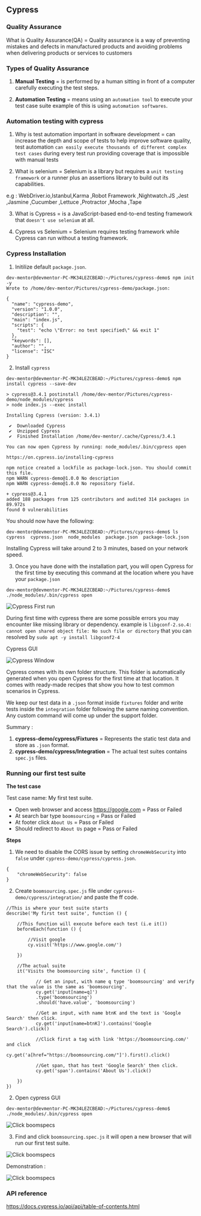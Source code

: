 ## Cypress 

### Quality Assurance
What is Quality Assurance(QA) = Quality assurance is a way of preventing mistakes and defects in manufactured products and avoiding problems when delivering products or services to customers

### Types of Quality Assurance
1. **Manual Testing** = is performed by a human sitting in front of a computer carefully executing the test steps.

2. **Automation Testing** = means using an `automation tool` to execute your test case suite example of this is using `automation softwares`.

### Automation testing with cypress 
1. Why is test automation important in software development = can increase the depth and scope of tests to help improve software quality, test automation `can easily execute thousands of different complex test cases` during every test run providing coverage that is impossible with manual tests

2. What is selenium = Selenium is a library but requires a `unit testing framework` or a runner plus an assertions library to build out its capabilities.

e.g : WebDriver.io,Istanbul,Karma ,Robot Framework ,Nightwatch.JS ,Jest ,Jasmine ,Cucumber ,Lettuce ,Protractor ,Mocha ,Tape 

3. What is Cypress = is a JavaScript-based end-to-end testing framework that `doesn't use selenium` at all. 

4. Cypress vs Selenium = Selenium requires testing framework while Cypress can run without a testing framework.


### Cypress Installation 

1. Initilize default `package.json`.

```
dev-mentor@devmentor-PC-MK34LEZCBEAD:~/Pictures/cypress-demo$ npm init -y
Wrote to /home/dev-mentor/Pictures/cypress-demo/package.json:

{
  "name": "cypress-demo",
  "version": "1.0.0",
  "description": "",
  "main": "index.js",
  "scripts": {
    "test": "echo \"Error: no test specified\" && exit 1"
  },
  "keywords": [],
  "author": "",
  "license": "ISC"
}
```

2. Install `cypress`

```
dev-mentor@devmentor-PC-MK34LEZCBEAD:~/Pictures/cypress-demo$ npm install cypress --save-dev

> cypress@3.4.1 postinstall /home/dev-mentor/Pictures/cypress-demo/node_modules/cypress
> node index.js --exec install

Installing Cypress (version: 3.4.1)

 ✔  Downloaded Cypress
 ✔  Unzipped Cypress
 ✔  Finished Installation /home/dev-mentor/.cache/Cypress/3.4.1

You can now open Cypress by running: node_modules/.bin/cypress open

https://on.cypress.io/installing-cypress

npm notice created a lockfile as package-lock.json. You should commit this file.
npm WARN cypress-demo@1.0.0 No description
npm WARN cypress-demo@1.0.0 No repository field.

+ cypress@3.4.1
added 188 packages from 125 contributors and audited 314 packages in 89.972s
found 0 vulnerabilities

```

You should now have the following:

```
dev-mentor@devmentor-PC-MK34LEZCBEAD:~/Pictures/cypress-demo$ ls
cypress  cypress.json  node_modules  package.json  package-lock.json
```

Installing Cypress will take around 2 to 3 minutes, based on your network speed.

3.  Once you have done with the installation part, you will open Cypress for the first time by executing this command at the location where you have your `package.json`

```
dev-mentor@devmentor-PC-MK34LEZCBEAD:~/Pictures/cypress-demo$ ./node_modules/.bin/cypress open
```

![Cypress First run](screenshot-demo/first-running-cypress.gif)


During first time with cypress there are some possible errors you may encounter like missing library or dependency. example is `libgconf-2.so.4: cannot open shared object file: No such file or directory` that you can resolved by `sudo apt -y install libgconf2-4`

Cypress GUI 

![Cypress Window](screenshot-demo/cypress-window.png)

Cypress comes with its own folder structure. This folder is automatically generated when you open Cypress for the first time at that location. It comes with ready-made recipes that show you how to test common scenarios in Cypress.

We keep our test data in a `.json` format inside `fixtures` folder and write tests inside the `integration` folder following the same naming convention. Any custom command will come up under the support folder.

Summary :

1. **cypress-demo/cypress/Fixtures** = Represents the static test data and store as `.json` format.
2. **cypress-demo/cypress/Integration** = The actual test suites contains `spec.js` files.


### Running our first test suite

**The test case**

Test case name: My first test suite.
- Open web browser and access https://google.com     = Pass or Failed
- At search bar type `boomsourcing`                  = Pass or Failed
- At footer click `About Us`                         = Pass or Failed
- Should redirect to `About Us` page                 = Pass or Failed

**Steps**

1. We need to disable the CORS issue by setting `chromeWebSecurity` into `false` under `cypress-demo/cypress/cypress.json`.

```
{
    "chromeWebSecurity": false
}
```

2. Create `boomsourcing.spec.js` file under `cypress-demo/cypress/integration/` and paste the ff code.

```
//This is where your test suite starts
describe('My first test suite', function () {

    //This function will execute before each test (i.e it())
    beforeEach(function () {

        //Visit google
        cy.visit('https://www.google.com/')

    })

    //The actual suite
    it('Visits the boomsourcing site', function () {

           // Get an input, with name q type 'boomsourcing' and verify that the value is the same as 'boomsourcing'.
           cy.get('input[name=q]')
           .type('boomsourcing')
           .should('have.value', 'boomsourcing')
           
           //Get an input, with name btnK and the text is 'Google Search' then click.
           cy.get('input[name=btnK]').contains('Google Search').click()

           //Click first a tag with link 'https://boomsourcing.com/' and click
           cy.get('a[href="https://boomsourcing.com/"]').first().click()

           //Get span, that has text 'Google Search' then click.
           cy.get('span').contains('About Us').click()

    })
})
```

2. Open cypress GUI 

```
dev-mentor@devmentor-PC-MK34LEZCBEAD:~/Pictures/cypress-demo$ ./node_modules/.bin/cypress open
```

![Click boomspecs](screenshot-demo/running-cypress.gif)

3. Find and click `boomsourcing.spec.js` it will open a new browser that will run our first test suite.

![Click boomspecs](screenshot-demo/boomsourcing.spec.js.png)


Demonstration :

![Click boomspecs](screenshot-demo/boomsourcing.gif)


### API reference 

https://docs.cypress.io/api/api/table-of-contents.html



